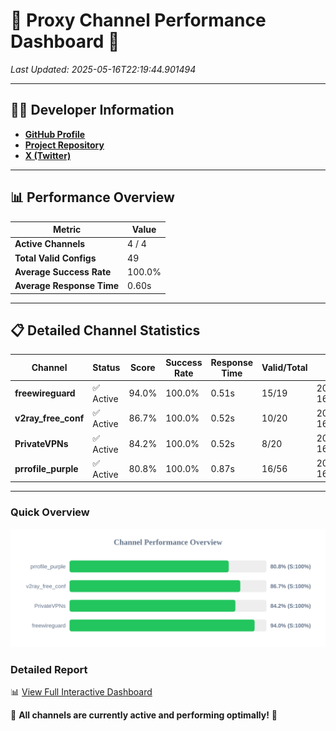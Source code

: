 # 🌟 Proxy Channel Performance Dashboard 🌟

_Last Updated: 2025-05-16T22:19:44.901494_

---

## 👩‍💻 Developer Information

- **[GitHub Profile](https://github.com/4n0nymou3)**  
- **[Project Repository](https://github.com/4n0nymou3/multi-proxy-config-fetcher)**  
- **[X (Twitter)](https://x.com/4n0nymou3)**  

---

## 📊 Performance Overview

| Metric                | Value       |
|-----------------------|-------------|
| **Active Channels**   | 4 / 4       |
| **Total Valid Configs** | 49          |
| **Average Success Rate** | 100.0%      |
| **Average Response Time** | 0.60s       |

---

## 📋 Detailed Channel Statistics

| Channel          | Status     | Score  | Success Rate | Response Time | Valid/Total | Last Success               |
|------------------|------------|--------|--------------|---------------|-------------|----------------------------|
| **freewireguard**  | ✅ Active  | 94.0%  | 100.0% | 0.51s         | 15/19       | 2025-05-16T22:19:44.899738 |
| **v2ray_free_conf**  | ✅ Active  | 86.7%  | 100.0% | 0.52s         | 10/20       | 2025-05-16T22:19:43.812234 |
| **PrivateVPNs**  | ✅ Active  | 84.2%  | 100.0% | 0.52s         | 8/20       | 2025-05-16T22:19:44.363181 |
| **prrofile_purple**  | ✅ Active  | 80.8%  | 100.0% | 0.87s         | 16/56       | 2025-05-16T22:19:43.199153 |

---

### Quick Overview
<div align="center">
  <a href="https://raw.githubusercontent.com/nullluser/NullRepo/refs/heads/main/assets/channel_stats_chart.svg">
    <img src="https://raw.githubusercontent.com/nullluser/NullRepo/refs/heads/main/assets/channel_stats_chart.svg" alt="Source Performance Statistics" width="800">
  </a>
</div>

### Detailed Report
📊 [View Full Interactive Dashboard](https://htmlpreview.github.io/?https://github.com/nullluser/NullRepo/blob/main/assets/performance_report.html)

🎉 **All channels are currently active and performing optimally!** 🎉
